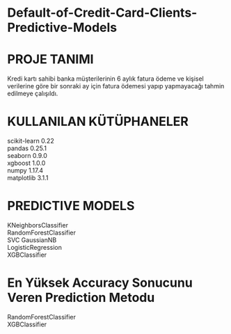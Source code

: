 # Default-of-Credit-Card-Clients-Predictive-Models

# PROJE TANIMI
Kredi kartı sahibi banka müşterilerinin 6 aylık fatura ödeme ve kişisel verilerine göre bir sonraki ay için fatura ödemesi yapıp yapmayacağı tahmin edilmeye çalışıldı.

# KULLANILAN KÜTÜPHANELER
scikit-learn 0.22  
pandas 0.25.1  
seaborn 0.9.0  
xgboost 1.0.0  
numpy 1.17.4  
matplotlib 3.1.1  

# PREDICTIVE MODELS
KNeighborsClassifier  
RandomForestClassifier  
SVC
GaussianNB  
LogisticRegression  
XGBClassifier  

# En Yüksek Accuracy Sonucunu Veren Prediction Metodu
RandomForestClassifier  
XGBClassifier  
